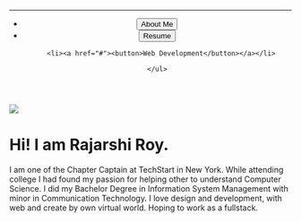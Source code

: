 <!DOCTYPE html>
<head>
  
  <link href="main.css" rel="stylesheet">
</head>
<body>
  <header>
  <hr>
    <ul>
      <li><a href="#"><button>About Me</button></a></li>
    <li><a href="https://gist.github.com/rajarshi98/234d9df300fbe10565e67892eb360d4b"><button>Resume</button></a></li>
     
      <li><a href="#"><button>Web Development</button></a></li>
    
    </ul>
  </header>
  <img src="logo.png">
  <p class="text">
  <h1>Hi! I am Rajarshi Roy.</h1>
  I am one of the Chapter Captain at TechStart in New York.
  While attending college I had found my passion for helping other to understand Computer Science.
  I did my Bachelor Degree in Information System Management with minor in Communication Technology.
  I love design and development, with web and create by own virtual world. Hoping to work as a fullstack.
  </p>
</body>
</html>
